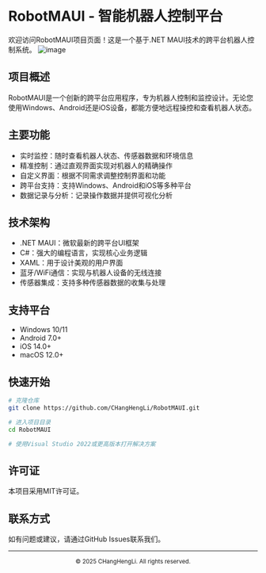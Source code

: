 # RobotMAUI - 智能机器人控制平台

欢迎访问RobotMAUI项目页面！这是一个基于.NET MAUI技术的跨平台机器人控制系统。
![image](https://github.com/user-attachments/assets/82245431-718f-4c67-85f5-408675bf67b6)


## 项目概述
RobotMAUI是一个创新的跨平台应用程序，专为机器人控制和监控设计。无论您使用Windows、Android还是iOS设备，都能方便地远程操控和查看机器人状态。

## 主要功能
- 实时监控：随时查看机器人状态、传感器数据和环境信息
- 精准控制：通过直观界面实现对机器人的精确操作
- 自定义界面：根据不同需求调整控制界面和功能
- 跨平台支持：支持Windows、Android和iOS等多种平台
- 数据记录与分析：记录操作数据并提供可视化分析

## 技术架构
- .NET MAUI：微软最新的跨平台UI框架
- C#：强大的编程语言，实现核心业务逻辑
- XAML：用于设计美观的用户界面
- 蓝牙/WiFi通信：实现与机器人设备的无线连接
- 传感器集成：支持多种传感器数据的收集与处理

## 支持平台
- Windows 10/11
- Android 7.0+
- iOS 14.0+
- macOS 12.0+

## 快速开始
```bash
# 克隆仓库
git clone https://github.com/CHangHengLi/RobotMAUI.git

# 进入项目目录
cd RobotMAUI

# 使用Visual Studio 2022或更高版本打开解决方案
```

## 许可证
本项目采用MIT许可证。

## 联系方式
如有问题或建议，请通过GitHub Issues联系我们。

---

<div align="center">
  <small>© 2025 CHangHengLi. All rights reserved.</small>
</div>
